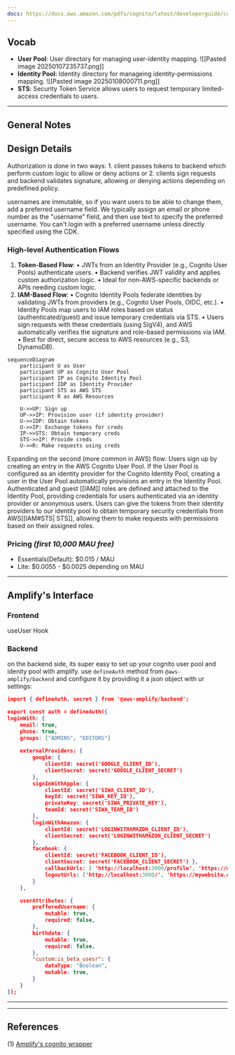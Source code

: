 ```yaml
---
docs: https://docs.aws.amazon.com/pdfs/cognito/latest/developerguide/cognito-dg.pdf#cognito-user-pools
---
```

## Vocab
- **User Pool**: User directory for managing user-identity mapping.
![[Pasted image 20250107235737.png]]
- **Identity Pool**: Identity directory for manageing identity-permissions mapping.
![[Pasted image 20250108000711.png]]
- **STS**: Security Token Service allows users to request temporary limited-access credentials to users.

---
## General Notes

## Design Details
Authorization is done in two ways: 1. client passes tokens to backend which perform custom logic to allow or deny actions or 2. clients sign requests and backend validates signature, allowing or denying actions depending on predefined policy.

usernames are immutable, so if you want users to be able to change them, add a preferred username field. We typically assign an email or phone number as the "username" field, and then use text to specify the preferred username. You can't login with a preferred username unless directly specified using the CDK.

### High-level Authentication Flows
1. **Token-Based Flow**:
• JWTs from an Identity Provider (e.g., Cognito User Pools) authenticate users.
• Backend verifies JWT validity and applies custom authorization logic.
• Ideal for non-AWS-specific backends or APIs needing custom logic.
2. **IAM-Based Flow**:
• Cognito Identity Pools federate identities by validating JWTs from providers (e.g., Cognito User Pools, OIDC, etc.).
• Identity Pools map users to IAM roles based on status (authenticated/guest) and issue temporary credentials via STS.
• Users sign requests with these credentials (using SigV4), and AWS automatically verifies the signature and role-based permissions via IAM.
• Best for direct, secure access to AWS resources (e.g., S3, DynamoDB).
```mermaid
sequenceDiagram
    participant U as User
    participant UP as Cognito User Pool
    participant IP as Cognito Identity Pool
    participant IDP as Identity Provider
    participant STS as AWS STS
    participant R as AWS Resources

    U->>UP: Sign up
    UP->>IP: Provision user (if identity provider)
    U->>IDP: Obtain tokens
    U->>IP: Exchange tokens for creds
    IP->>STS: Obtain temporary creds
    STS->>IP: Provide creds
    U->>R: Make requests using creds
```
Expanding on the second (more common in AWS) flow:
Users sign up by creating an entry in the AWS Cognito User Pool. If the User Pool is configured as an identity provider for the Cognito Identity Pool, creating a user in the User Pool automatically provisions an entry in the Identity Pool. Authenticated and guest [[IAM]] roles are defined and attached to the Identity Pool, providing credentials for users authenticated via an identity provider or anonymous users. Users can give the tokens from their identity providers to our identity pool to obtain temporary security credentials from AWS[[IAM#STS| STS]], allowing them to make requests with permissions based on their assigned roles.
### Pricing *(first 10,000 MAU free)*
- Essentials(Default): $0.015 / MAU
- Lite: $0.0055 - $0.0025 depending on MAU

---
## Amplify's Interface
### Frontend
useUser Hook
### Backend
on the backend side, its super easy to set up your cognito user pool and idenity pool with amplify. use `defineAuth` method from `@aws-amplify/backend` and configure it by providing it a json object with ur settings:
```json
import { defineAuth, secret } from '@aws-amplify/backend'; 

export const auth = defineAuth({
loginWith: {
	email: true,
	phone: true,
	groups: ["ADMINS", "EDITORS"]
	
	externalProviders: { 
		google: { 
			clientId: secret('GOOGLE_CLIENT_ID'), 
			clientSecret: secret('GOOGLE_CLIENT_SECRET')
		}, 
		signInWithApple: { 
			clientId: secret('SIWA_CLIENT_ID'), 
			keyId: secret('SIWA_KEY_ID'), 
			privateKey: secret('SIWA_PRIVATE_KEY'),
			teamId: secret('SIWA_TEAM_ID')
		},
		loginWithAmazon: { 
			clientId: secret('LOGINWITHAMAZON_CLIENT_ID'), 
			clientSecret: secret('LOGINWITHAMAZON_CLIENT_SECRET')
		}, 
		facebook: {
			clientId: secret('FACEBOOK_CLIENT_ID'), 
			clientSecret: secret('FACEBOOK_CLIENT_SECRET') },
			callbackUrls: [ 'http://localhost:3000/profile', 'https://mywebsite.com/profile' ], 
			logoutUrls: ['http://localhost:3000/', 'https://mywebsite.com'],
		} 
	},

	userAttributes: {
		prefferedUsername: {
			mutable: true,
			required: false,
		},
		birthdate: {
			mutable: true,
			required: false,
		},
		"custom:is_beta_usesr": {
			dataType: "Boolean",
			mutable: true,
		}
	}
});
```

---

---
## References
(1) [Amplify's cognito wrapper](https://github.com/aws-amplify/amplify-js/tree/main/packages/auth/src/providers/cognito)
